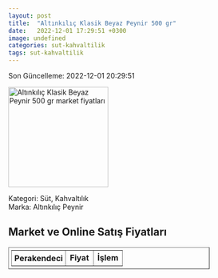 ```yaml
---
layout: post
title:  "Altınkılıç Klasik Beyaz Peynir 500 gr"
date:   2022-12-01 17:29:51 +0300
image: undefined
categories: sut-kahvaltilik
tags: sut-kahvaltilik
---
```


Son Güncelleme: 2022-12-01 20:29:51

<img src="undefined" width="200" alt="Altınkılıç Klasik Beyaz Peynir 500 gr market fiyatları" />

Kategori: Süt, Kahvaltılık
<br />
Marka: Altınkılıç Peynir

<h2>Market ve Online Satış Fiyatları</h2>

<table border="1" style="padding: 5px;width:80%;">
  <tr>
    <td style="padding: 5px;"><strong>Perakendeci</strong></td>
    <td><strong>Fiyat</strong></td>
    <td><strong>İşlem</strong></td>
  </tr>
  
</table>
